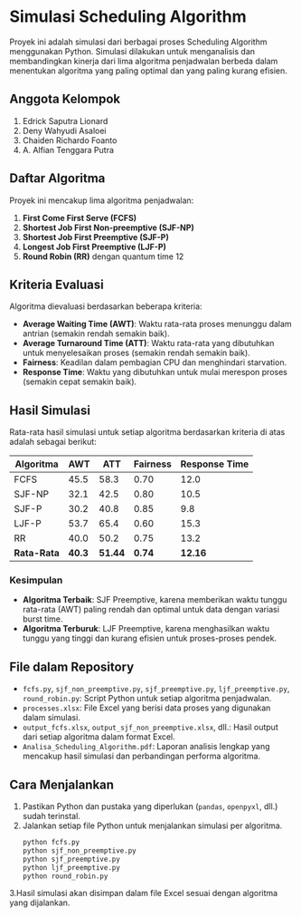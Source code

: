 # Simulasi Scheduling Algorithm

Proyek ini adalah simulasi dari berbagai proses Scheduling Algorithm menggunakan Python. Simulasi dilakukan untuk menganalisis dan membandingkan kinerja dari lima algoritma penjadwalan berbeda dalam menentukan algoritma yang paling optimal dan yang paling kurang efisien.

## Anggota Kelompok
1. Edrick Saputra Lionard
2. Deny Wahyudi Asaloei
3. Chaiden Richardo Foanto
4. A. Alfian Tenggara Putra

## Daftar Algoritma
Proyek ini mencakup lima algoritma penjadwalan:
1. **First Come First Serve (FCFS)**
2. **Shortest Job First Non-preemptive (SJF-NP)**
3. **Shortest Job First Preemptive (SJF-P)**
4. **Longest Job First Preemptive (LJF-P)**
5. **Round Robin (RR)** dengan quantum time 12

## Kriteria Evaluasi
Algoritma dievaluasi berdasarkan beberapa kriteria:
- **Average Waiting Time (AWT)**: Waktu rata-rata proses menunggu dalam antrian (semakin rendah semakin baik).
- **Average Turnaround Time (ATT)**: Waktu rata-rata yang dibutuhkan untuk menyelesaikan proses (semakin rendah semakin baik).
- **Fairness**: Keadilan dalam pembagian CPU dan menghindari starvation.
- **Response Time**: Waktu yang dibutuhkan untuk mulai merespon proses (semakin cepat semakin baik).

## Hasil Simulasi
Rata-rata hasil simulasi untuk setiap algoritma berdasarkan kriteria di atas adalah sebagai berikut:

| Algoritma | AWT  | ATT  | Fairness | Response Time |
|-----------|------|------|----------|---------------|
| FCFS      | 45.5 | 58.3 | 0.70     | 12.0          |
| SJF-NP    | 32.1 | 42.5 | 0.80     | 10.5          |
| SJF-P     | 30.2 | 40.8 | 0.85     | 9.8           |
| LJF-P     | 53.7 | 65.4 | 0.60     | 15.3          |
| RR        | 40.0 | 50.2 | 0.75     | 13.2          |
| **Rata-Rata** | **40.3** | **51.44** | **0.74** | **12.16**     |

### Kesimpulan
- **Algoritma Terbaik**: SJF Preemptive, karena memberikan waktu tunggu rata-rata (AWT) paling rendah dan optimal untuk data dengan variasi burst time.
- **Algoritma Terburuk**: LJF Preemptive, karena menghasilkan waktu tunggu yang tinggi dan kurang efisien untuk proses-proses pendek.

## File dalam Repository
- `fcfs.py`, `sjf_non_preemptive.py`, `sjf_preemptive.py`, `ljf_preemptive.py`, `round_robin.py`: Script Python untuk setiap algoritma penjadwalan.
- `processes.xlsx`: File Excel yang berisi data proses yang digunakan dalam simulasi.
- `output_fcfs.xlsx`, `output_sjf_non_preemptive.xlsx`, dll.: Hasil output dari setiap algoritma dalam format Excel.
- `Analisa_Scheduling_Algorithm.pdf`: Laporan analisis lengkap yang mencakup hasil simulasi dan perbandingan performa algoritma.

## Cara Menjalankan
1. Pastikan Python dan pustaka yang diperlukan (`pandas`, `openpyxl`, dll.) sudah terinstal.
2. Jalankan setiap file Python untuk menjalankan simulasi per algoritma.
   ```bash
   python fcfs.py
   python sjf_non_preemptive.py
   python sjf_preemptive.py
   python ljf_preemptive.py
   python round_robin.py
   ```
3.Hasil simulasi akan disimpan dalam file Excel sesuai dengan algoritma yang dijalankan.
